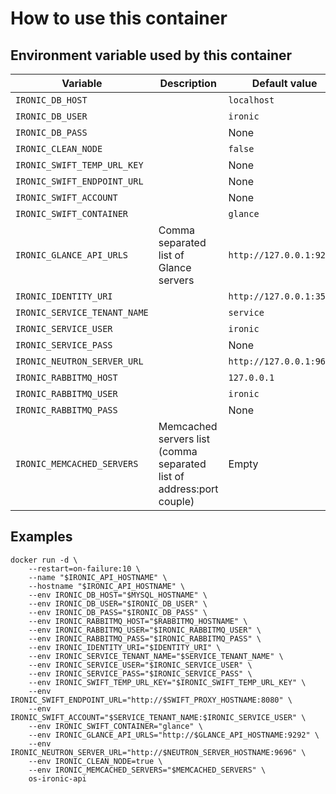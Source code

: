 # How to use this container

## Environment variable used by this container

 Variable | Description | Default value | Required
 --- |---| --- | ----
 `IRONIC_DB_HOST` | | `localhost` | N
 `IRONIC_DB_USER` | | `ironic` | N
 `IRONIC_DB_PASS` | | None | Y
 `IRONIC_CLEAN_NODE` | | `false` | N
 `IRONIC_SWIFT_TEMP_URL_KEY` | | None | Y
 `IRONIC_SWIFT_ENDPOINT_URL` | | None | Y
 `IRONIC_SWIFT_ACCOUNT` | | None | Y
 `IRONIC_SWIFT_CONTAINER` | | `glance` | N
 `IRONIC_GLANCE_API_URLS` | Comma separated list of Glance servers | `http://127.0.0.1:9292` | N
 `IRONIC_IDENTITY_URI` | | `http://127.0.0.1:35357` | N
 `IRONIC_SERVICE_TENANT_NAME` | | `service` | N
 `IRONIC_SERVICE_USER` | | `ironic` | N
 `IRONIC_SERVICE_PASS` | | None | Y
 `IRONIC_NEUTRON_SERVER_URL` | | `http://127.0.0.1:9696` | N
 `IRONIC_RABBITMQ_HOST` | | `127.0.0.1` | N
 `IRONIC_RABBITMQ_USER` | | `ironic` | N
 `IRONIC_RABBITMQ_PASS` | | None | Y
 `IRONIC_MEMCACHED_SERVERS` | Memcached servers list (comma separated list of address:port couple) | Empty | N

## Examples

    docker run -d \
        --restart=on-failure:10 \
        --name "$IRONIC_API_HOSTNAME" \
        --hostname "$IRONIC_API_HOSTNAME" \
        --env IRONIC_DB_HOST="$MYSQL_HOSTNAME" \
        --env IRONIC_DB_USER="$IRONIC_DB_USER" \
        --env IRONIC_DB_PASS="$IRONIC_DB_PASS" \
        --env IRONIC_RABBITMQ_HOST="$RABBITMQ_HOSTNAME" \
        --env IRONIC_RABBITMQ_USER="$IRONIC_RABBITMQ_USER" \
        --env IRONIC_RABBITMQ_PASS="$IRONIC_RABBITMQ_PASS" \
        --env IRONIC_IDENTITY_URI="$IDENTITY_URI" \
        --env IRONIC_SERVICE_TENANT_NAME="$SERVICE_TENANT_NAME" \
        --env IRONIC_SERVICE_USER="$IRONIC_SERVICE_USER" \
        --env IRONIC_SERVICE_PASS="$IRONIC_SERVICE_PASS" \
        --env IRONIC_SWIFT_TEMP_URL_KEY="$IRONIC_SWIFT_TEMP_URL_KEY" \
        --env IRONIC_SWIFT_ENDPOINT_URL="http://$SWIFT_PROXY_HOSTNAME:8080" \
        --env IRONIC_SWIFT_ACCOUNT="$SERVICE_TENANT_NAME:$IRONIC_SERVICE_USER" \
        --env IRONIC_SWIFT_CONTAINER="glance" \
        --env IRONIC_GLANCE_API_URLS="http://$GLANCE_API_HOSTNAME:9292" \
        --env IRONIC_NEUTRON_SERVER_URL="http://$NEUTRON_SERVER_HOSTNAME:9696" \
        --env IRONIC_CLEAN_NODE=true \
        --env IRONIC_MEMCACHED_SERVERS="$MEMCACHED_SERVERS" \
        os-ironic-api
